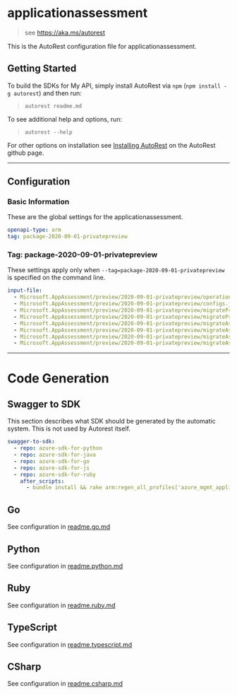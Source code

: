 # applicationassessment

> see https://aka.ms/autorest

This is the AutoRest configuration file for applicationassessment.

## Getting Started

To build the SDKs for My API, simply install AutoRest via `npm` (`npm install -g autorest`) and then run:

> `autorest readme.md`

To see additional help and options, run:

> `autorest --help`

For other options on installation see [Installing AutoRest](https://aka.ms/autorest/install) on the AutoRest github page.

---

## Configuration

### Basic Information

These are the global settings for the applicationassessment.

```yaml
openapi-type: arm
tag: package-2020-09-01-privatepreview
```

### Tag: package-2020-09-01-privatepreview

These settings apply only when `--tag=package-2020-09-01-privatepreview` is specified on the command line.

```yaml $(tag) == 'package-2020-09-01-privatepreview'
input-file:
  - Microsoft.AppAssessment/preview/2020-09-01-privatepreview/operations.json
  - Microsoft.AppAssessment/preview/2020-09-01-privatepreview/configs.json
  - Microsoft.AppAssessment/preview/2020-09-01-privatepreview/migrateProjects.json
  - Microsoft.AppAssessment/preview/2020-09-01-privatepreview/migrateProjectSite.json
  - Microsoft.AppAssessment/preview/2020-09-01-privatepreview/migrateAssessments.json
  - Microsoft.AppAssessment/preview/2020-09-01-privatepreview/migrateAssessmentsApplications.json
  - Microsoft.AppAssessment/preview/2020-09-01-privatepreview/migrateAssessmentsMachines.json
  - Microsoft.AppAssessment/preview/2020-09-01-privatepreview/migrateAssessmentsAnnotations.json
```

---

# Code Generation

## Swagger to SDK

This section describes what SDK should be generated by the automatic system.
This is not used by Autorest itself.

```yaml $(swagger-to-sdk)
swagger-to-sdk:
  - repo: azure-sdk-for-python
  - repo: azure-sdk-for-java
  - repo: azure-sdk-for-go
  - repo: azure-sdk-for-js
  - repo: azure-sdk-for-ruby
    after_scripts:
      - bundle install && rake arm:regen_all_profiles['azure_mgmt_applicationassessment']
```

## Go

See configuration in [readme.go.md](./readme.go.md)

## Python

See configuration in [readme.python.md](./readme.python.md)

## Ruby

See configuration in [readme.ruby.md](./readme.ruby.md)

## TypeScript

See configuration in [readme.typescript.md](./readme.typescript.md)

## CSharp

See configuration in [readme.csharp.md](./readme.csharp.md)
